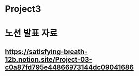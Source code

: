 # Project3




# 노션 발표 자료

## https://satisfying-breath-12b.notion.site/Project-03-c0a87fd795e44866973144dc09041686
